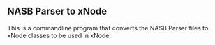 ## NASB Parser to xNode

This is a commandline program that converts the NASB Parser files to xNode classes to be used in xNode.
